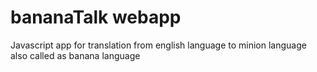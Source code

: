 # bananaTalk webapp
Javascript app for translation from english language to minion language also called as banana language
